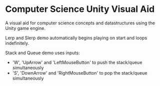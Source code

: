 # Computer Science Unity Visual Aid
 A visual aid for computer science concepts and datastructures using the Unity game engine.
 
 Lerp and Slerp demo automatically begins playing on start and loops indefinitely.
 
 Stack and Queue demo uses inputs:
 - 'W', 'UpArrow' and 'LeftMouseButton' to push the stack/queue simultaneously
 - 'S', 'DownArrow' and 'RightMouseButton' to pop the stack/queue simultaneously
